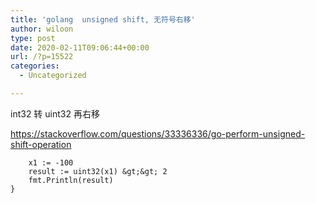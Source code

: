 ```yaml
---
title: 'golang  unsigned shift, 无符号右移'
author: wiloon
type: post
date: 2020-02-11T09:06:44+00:00
url: /?p=15522
categories:
  - Uncategorized

---
```

int32 转 uint32 再右移

https://stackoverflow.com/questions/33336336/go-perform-unsigned-shift-operation

```golang func Test10(t *testing.T) {
    x1 := -100
    result := uint32(x1) &gt;&gt; 2
    fmt.Println(result)
}

```